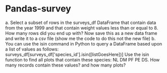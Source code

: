# Pandas-survey
a. Select a subset of rows in the surveys_df DataFrame that contain data from the year 1999 and that contain weight values less than or equal to 8. How many rows did you end up with? Now save this as a new data frame and write it to a csv file (show me the code to do this not the new file)      b. You can use the isin command in Python to query a DataFrame based upon a list of values as follows:        surveys_df[surveys_df['species_id'].isin([listGoesHere])]       Use the isin function to find all plots that contain these  species: NL DM PF PE DS.  How many records contain these values? and how many plots?
